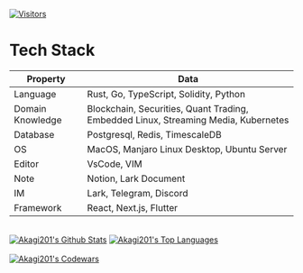 [![Visitors](https://api.visitorbadge.io/api/daily?path=Akagi201%2FAkagi201&label=Visitors%20Today&countColor=%2337d67a)](https://visitorbadge.io/status?path=Akagi201%2FAkagi201)

# Tech Stack

| Property         	| Data                                                                               	|
|------------------	|------------------------------------------------------------------------------------	|
| Language         	| Rust, Go, TypeScript, Solidity, Python                                             	|
| Domain Knowledge 	| Blockchain, Securities, Quant Trading, Embedded Linux, Streaming Media, Kubernetes 	|
| Database         	| Postgresql, Redis, TimescaleDB                                                     	|
| OS               	| MacOS,  Manjaro Linux Desktop, Ubuntu Server                                       	|
| Editor           	| VsCode, VIM                                                                        	|
| Note             	| Notion, Lark Document                                                              	|
| IM               	| Lark, Telegram, Discord                                                            	|
| Framework        	| React, Next.js, Flutter                                                            	|

<br/>
  <a href="https://github.com/Akagi201"><img alt="Akagi201's Github Stats" src="https://raw.githubusercontent.com/Akagi201/github-stats/master/generated/overview.svg" /></a>
  <a href="https://github.com/Akagi201"><img alt="Akagi201's Top Languages" src="https://raw.githubusercontent.com/Akagi201/github-stats/master/generated/languages.svg" /></a>
<br/>

<br/>
  <a href="https://www.codewars.com/users/Akagi201"><img alt="Akagi201's Codewars" src="https://www.codewars.com/users/Akagi201/badges/large"></a>
<br/>